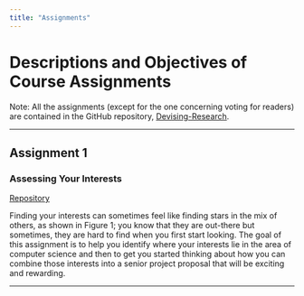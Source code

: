 ```yaml
---
title: "Assignments"
---
```


# Descriptions and Objectives of Course Assignments

Note: All the assignments (except for the one concerning voting for readers) are contained in the GitHub repository, [Devising-Research](https://github.com/Devising-Research/course-information).

---

## Assignment 1

### Assessing Your Interests

[Repository](https://github.com/Devising-Research/lab01_starter)

Finding your interests can sometimes feel like finding stars in the mix of others, as shown in Figure 1; you know that they are out-there but sometimes, they are hard to find when you first start looking.
The goal of this assignment is to help you identify where your interests lie in the area of computer science and then to get you started thinking about how you can combine those interests into a senior project proposal that will be exciting and rewarding.

---

